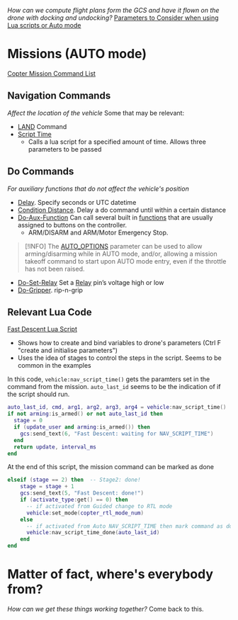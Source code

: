 *How can we compute flight plans form the GCS and have it flown on the drone with docking and undocking?*
[Parameters to Consider when using Lua scripts or Auto mode](https://ardupilot.org/copter/docs/parameters.html#wpnav-parameters)

# Missions (AUTO mode)
[Copter Mission Command List](https://ardupilot.org/copter/docs/mission-command-list.html)
## Navigation Commands
*Affect the location of the vehicle*
Some that may be relevant:
- [LAND](https://ardupilot.org/copter/docs/mission-command-list.html#land) Command
- [Script Time](https://ardupilot.org/copter/docs/mission-command-list.html#script-time)
	- Calls a lua script for a specified amount of time. Allows three parameters to be passed


## Do Commands
*For auxiliary functions that do not affect the vehicle's position*
- [Delay](https://ardupilot.org/copter/docs/mission-command-list.html#delay). Specify seconds or UTC datetime
- [Condition Distance](https://ardupilot.org/copter/docs/mission-command-list.html#condition-distance). Delay a do command until within a certain distance
- [Do-Aux-Function](https://ardupilot.org/copter/docs/mission-command-list.html#do-aux-function) Can call several built in [functions](https://ardupilot.org/copter/docs/common-auxiliary-functions.html#common-auxiliary-functions) that are usually assigned to buttons on the controller.
	- ARM/DISARM and ARM/Motor Emergency Stop.
> [!INFO]
> The [AUTO_OPTIONS](https://ardupilot.org/copter/docs/parameters.html#auto-options) parameter can be used to allow arming/disarming while in AUTO mode, and/or, allowing a mission takeoff command to start upon AUTO mode entry, even if the throttle has not been raised.
- [Do-Set-Relay](https://ardupilot.org/copter/docs/mission-command-list.html#do-set-relay)  Set a [Relay](https://ardupilot.org/copter/docs/common-relay.html#common-relay) pin’s voltage high or low
- [Do-Gripper](https://ardupilot.org/copter/docs/mission-command-list.html#do-gripper). rip-n-grip

## Relevant Lua Code
[Fast Descent Lua Script](https://github.com/ArduPilot/ardupilot/blob/master/libraries/AP_Scripting/examples/copter-fast-descent.lua)
- Shows how to create and bind variables to drone's parameters (Ctrl F "create and initialise parameters")
- Uses the idea of stages to control the steps in the script. Seems to be common in the examples

In this code, ```vehicle:nav_script_time()``` gets the paramters set in the command from the mission.
```auto_last_id``` seems to be the indication of if the script should run.
```lua
auto_last_id, cmd, arg1, arg2, arg3, arg4 = vehicle:nav_script_time()
if not arming:is_armed() or not auto_last_id then
  stage = 0
  if (update_user and arming:is_armed()) then
	gcs:send_text(6, "Fast Descent: waiting for NAV_SCRIPT_TIME")
  end
  return update, interval_ms
end
```

At the end of this script, the mission command can be marked as done
```lua
elseif (stage == 2) then  -- Stage2: done!
	stage = stage + 1
	gcs:send_text(5, "Fast Descent: done!")
	if (activate_type:get() == 0) then
	  -- if activated from Guided change to RTL mode
	  vehicle:set_mode(copter_rtl_mode_num)
	else
	  -- if activated from Auto NAV_SCRIPT_TIME then mark command as done
	  vehicle:nav_script_time_done(auto_last_id)
	end
end
```


# Matter of fact, where's everybody from?
*How can we get these things working together?*
Come back to this.


